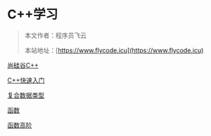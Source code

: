 # C++学习

> 本文作者：程序员飞云
>
> 本站地址：[https://www.flycode.icu](https://www.flycode.icu)

[尚硅谷C++]( https://www.bilibili.com/video/BV1eL41187JS/?p=73&spm_id_from=pageDriver&vd_source=55b76e8cedb662a6ef106a57375e7ac3)

[C++快速入门](C++快速入门.md)

[复合数据类型](复合数据类型.md)

[函数](函数.md)

[函数高阶](函数高阶.md)
